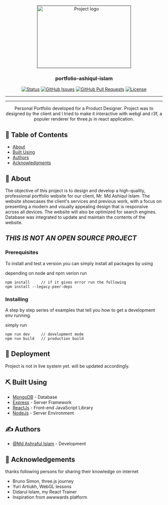<p align="center">
  <a href="" rel="noopener">
 <img width=300px height=200px src="https://media.tenor.com/DBS00qyMl3AAAAAM/bug-developer.gif"  alt="Project logo"></a>
</p>

<h3 align="center">portfolio-ashiqul-islam</h3>

<div align="center">

[![Status](https://img.shields.io/badge/status-active-success.svg)]()
[![GitHub Issues](https://img.shields.io/github/issues/kylelobo/The-Documentation-Compendium.svg)](https://github.com/Ashraf0011/PRTFLO_ASHQL/issues)
[![GitHub Pull Requests](https://img.shields.io/github/issues-pr/kylelobo/The-Documentation-Compendium.svg)](https://github.com/Ashraf0011/PRTFLO_ASHQL/pulls)
[![License](https://img.shields.io/badge/license-MIT-blue.svg)](/LICENSE)

</div>

-------
-------
<p align="center"> Personal Portfolio developed for a Product Designer. Project was to designed by the client and I tried to make it interactive with webgl and r3f, a populer renderer for three.js in react application. 
    <br> 
</p>

## 📝 Table of Contents

- [About](#about)
- [Built Using](#built_using)
- [Authors](#authors)
- [Acknowledgments](#acknowledgement)

## 🧐 About <a name = "about"></a>

The objective of this project is to design and develop a high-quality, professional portfolio website for our client, Mr. Md Ashiqul Islam. The website showcases the client's services and previous work, with a focus on presenting a modern and visually appealing design that is responsive across all devices. The website will also be optimized for search engines. Database was integrated to update and maintain the contents of the website.

## *THIS IS NOT AN OPEN SOURCE PROJECT*

### Prerequisites
To install and test a version you can simply install all packages by using 

depending on node and npm verion run
```
npm install     // if it gives error run the following
npm install --legacy-peer-deps
```

### Installing

A step by step series of examples that tell you how to get a development env running.

simply run 
```
npm run dev     // development mode
npm run build   // production build
```

## 🚀 Deployment <a name = "deployment"></a>

Project is not in live system yet. will be updated accordingly.

## ⛏️ Built Using <a name = "built_using"></a>

- [MongoDB](https://www.mongodb.com/) - Database
- [Express](https://expressjs.com/) - Server Framework
- [ReactJs](https://reactjs.org) - Front-end JavaScript Library
- [NodeJs](https://nodejs.org/en/) - Server Environment

## ✍️ Authors <a name = "authors"></a>

- [@Md Ashraful Islam](https://github.com/Ashraf0011) - Development


## 🎉 Acknowledgements <a name = "acknowledgement"></a>

thanks following persons for sharing their knowledge on internet
- Bruno Simon, three.js journey
- Yuri Artiukh, WebGL lessons
- Didarul Islam, my React Trainer
- Inspiration from awwwards platform

